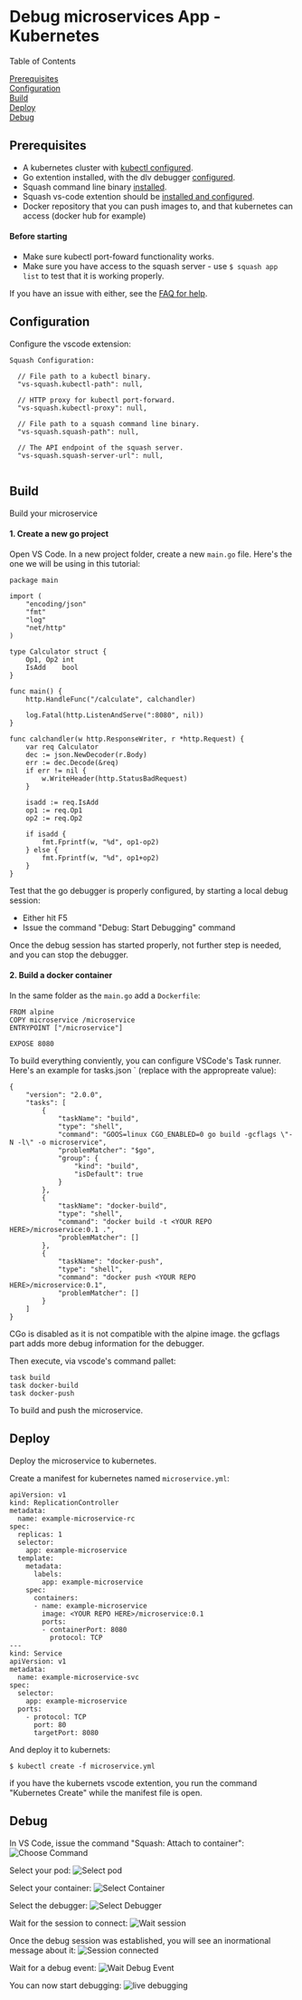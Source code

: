 
# Debug microservices App - Kubernetes 

Table of Contents

[Prerequisites](#prerequisites)<BR>
[Configuration](#configuration)<BR>
[Build](#build)<BR>
[Deploy](#deploy)<BR>
[Debug](#debug)<BR>

## Prerequisites
- A kubernetes cluster with [kubectl configured](https://kubernetes.io/docs/tasks/tools/install-kubectl/#configure-kubectl).
- Go extention installed, with the dlv debugger [configured](https://github.com/Microsoft/vscode-go/wiki/Debugging-Go-code-using-VS-Code#set-up-configurations-in-launchjson).
- Squash command line binary [installed](https://github.com/solo-io/squash-initial/blob/master/docs/cli.md#install).
- Squash vs-code extention should be [installed and configured](#configuration).
- Docker repository that you can push images to, and that kubernetes can access (docker hub for example)

#### Before starting
- Make sure kubectl port-foward functionality works.
- Make sure you have access to the squash server - use `$ squash app list` to test that it is working properly.

If you have an issue with either, see the [FAQ for help](https://github.com/solo-io/squash-initial/blob/master/docs/faq.md).

## Configuration
Configure the vscode extension:

```
Squash Configuration:

  // File path to a kubectl binary.
  "vs-squash.kubectl-path": null,

  // HTTP proxy for kubectl port-forward.
  "vs-squash.kubectl-proxy": null,

  // File path to a squash command line binary.
  "vs-squash.squash-path": null,

  // The API endpoint of the squash server.
  "vs-squash.squash-server-url": null,
  
```

## Build
Build your microservice
#### 1. Create a new go project
Open VS Code. In a new project folder, create a new `main.go` file. 
Here's the one we will be using in this tutorial:
```
package main

import (
	"encoding/json"
	"fmt"
	"log"
	"net/http"
)

type Calculator struct {
	Op1, Op2 int
	IsAdd    bool
}

func main() {
	http.HandleFunc("/calculate", calchandler)

	log.Fatal(http.ListenAndServe(":8080", nil))
}

func calchandler(w http.ResponseWriter, r *http.Request) {
	var req Calculator
	dec := json.NewDecoder(r.Body)
	err := dec.Decode(&req)
	if err != nil {
		w.WriteHeader(http.StatusBadRequest)
	}

	isadd := req.IsAdd
	op1 := req.Op1
	op2 := req.Op2

	if isadd {
		fmt.Fprintf(w, "%d", op1-op2)
	} else {
		fmt.Fprintf(w, "%d", op1+op2)
	}
}
```

Test that the go debugger is properly configured, by starting a local debug session:
- Either hit F5
- Issue the command "Debug: Start Debugging" command

Once the debug session has started properly, not further step is needed, and you can stop the debugger.

#### 2. Build a docker container
In the same folder as the `main.go` add a `Dockerfile`:
```
FROM alpine
COPY microservice /microservice
ENTRYPOINT ["/microservice"]

EXPOSE 8080
```

To build everything conviently, you can configure VSCode's Task runner. 
Here's an example for tasks.json ` (replace  <YOUR REPO HERE> with the appropreate value):
```
{
    "version": "2.0.0",
    "tasks": [
        {
            "taskName": "build",
            "type": "shell",
            "command": "GOOS=linux CGO_ENABLED=0 go build -gcflags \"-N -l\" -o microservice",
            "problemMatcher": "$go",
            "group": {
                "kind": "build",
                "isDefault": true
            }
        },
        {
            "taskName": "docker-build",
            "type": "shell",
            "command": "docker build -t <YOUR REPO HERE>/microservice:0.1 .",
            "problemMatcher": []
        },
        {
            "taskName": "docker-push",
            "type": "shell",
            "command": "docker push <YOUR REPO HERE>/microservice:0.1",
            "problemMatcher": []
        }
    ]
}
```
CGo is disabled as it is not compatible with the alpine image. 
the gcflags part adds more debug information for the debugger.

Then execute, via vscode's command pallet:
```
task build
task docker-build
task docker-push

```
To build and push the microservice.

## Deploy
Deploy the microservice to kubernetes.

Create a manifest for kubernetes named `microservice.yml`: 
```
apiVersion: v1
kind: ReplicationController
metadata:
  name: example-microservice-rc
spec:
  replicas: 1
  selector:
    app: example-microservice
  template:
    metadata:
      labels:
        app: example-microservice
    spec:
      containers:
      - name: example-microservice
        image: <YOUR REPO HERE>/microservice:0.1
        ports:
        - containerPort: 8080
          protocol: TCP
---
kind: Service
apiVersion: v1
metadata:
  name: example-microservice-svc
spec:
  selector:
    app: example-microservice
  ports:
    - protocol: TCP
      port: 80
      targetPort: 8080
```

And deploy it to kubernets:
```
$ kubectl create -f microservice.yml
```

if you have the kubernets vscode extention, you run the command "Kubernetes Create" while the manifest file is open.

## Debug
In VS Code, issue the command "Squash: Attach to container":
<img src="https://i.imgur.com/UzNEFiU.png" alt="Choose Command" />

Select your pod:
<img src="https://i.imgur.com/WENeR79.png" alt="Select pod" />

Select your container:
<img src="https://i.imgur.com/pF7xWik.png" alt="Select Container" />
 
Select the debugger:
<img src="https://i.imgur.com/JLqCGaF.png" alt="Select Debugger" />
 
Wait for the session to connect:
<img src="https://i.imgur.com/70a3R3t.png" alt="Wait session" />
 
Once the debug session was established, you will see an inormational message about it:
<img src="https://i.imgur.com/uGynNvB.png" alt="Session connected" />
 
Wait for a debug event:
<img src="https://i.imgur.com/3s4Gn8A.png" alt="Wait Debug Event" />
 
You can now start debugging:
<img src="https://i.imgur.com/IIlY2dv.png" alt="live debugging" />

